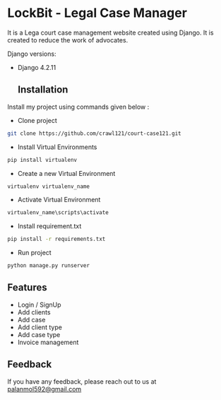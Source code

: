 # LockBit - Legal Case Manager

It is a Lega court case management website created using Django. It is created to reduce the work of advocates.

Django versions:

- Django  4.2.11

  ## Installation

Install my project using commands given below :

- Clone project

```bash
git clone https://github.com/crawl121/court-case121.git
```

- Install Virtual Environments

```bash
pip install virtualenv
```

- Create a new Virtual Environment
```bash
virtualenv virtualenv_name
```

- Activate Virtual Environment
```bash
virtualenv_name\scripts\activate
```

- Install requirement.txt
```bash
pip install -r requirements.txt
```

- Run project
```bash
python manage.py runserver
```


## Features

- Login / SignUp
- Add clients
- Add case
- Add client type
- Add case type
- Invoice management


## Feedback

If you have any feedback, please reach out to us at palanmol592@gmail.com
